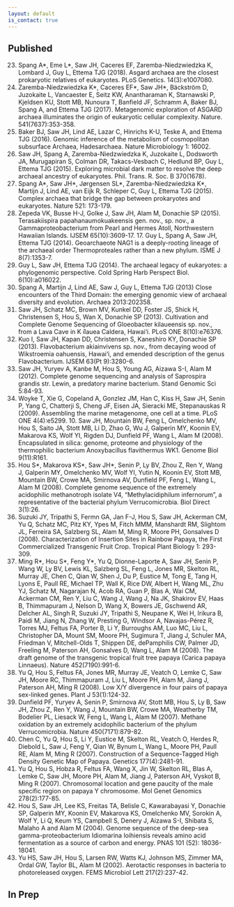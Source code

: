 ```yaml
---
layout: default
is_contact: true
---
```


## Published

23. Spang A*, Eme L*, Saw JH, Caceres EF, Zaremba-Niedzwiedzka K, Lombard J, Guy L, Ettema TJG (2018). Asgard archaea are the closest prokaryotic relatives of eukaryotes. PLoS Genetics. 14(3):e1007080.
22. Zaremba-Niedzwiedzka K*, Caceres EF*, Saw JH*, Bäckström D, Juzokaite L, Vancaester E, Seitz KW, Anantharaman K, Starnawski P, Kjeldsen KU, Stott MB, Nunoura T, Banfield JF, Schramm A, Baker BJ, Spang A, and Ettema TJG (2017). Metagenomic exploration of ASGARD archaea illuminates the origin of eukaryotic cellular complexity. Nature. 541(7637):353-358.
21. Baker BJ, Saw JH, Lind AE, Lazar C, Hinrichs K-U, Teske A, and Ettema TJG (2016). Genomic inference of the metabolism of cosmopolitan subsurface Archaea, Hadesarchaea. Nature Microbiology 1: 16002.
20. Saw JH, Spang A, Zaremba-Niedzwiedzka K, Juzokaite L, Dodsworth JA, Murugapiran S, Colman DR, Takacs-Vesbach C, Hedlund BP, Guy L, Ettema TJG (2015). Exploring microbial dark matter to resolve the deep archaeal ancestry of eukaryotes. Phil. Trans. R. Soc. B 370(1678).
19. Spang A*, Saw JH*, Jørgensen SL*, Zaremba-Niedzwiedzka K*, Martijn J, Lind AE, van Eijk R, Schleper C, Guy L, Ettema TJG (2015). Complex archaea that bridge the gap between prokaryotes and eukaryotes. Nature 521: 173-179.
18. Zepeda VK, Busse H-J, Golke J, Saw JH, Alam M, Donachie SP (2015). Terasakiispira papahanaumokuakeensis gen. nov., sp. nov., a Gammaproteobacterium from Pearl and Hermes Atoll, Northwestern Hawaiian Islands. IJSEM 65(10):3609-17. 17. Guy L, Spang A, Saw JH, Ettema TJG (2014). Geoarchaeote NAG1 is a deeply-rooting lineage of the archaeal order Thermoproteales rather than a new phylum. ISME J 8(7):1353-7.
16. Guy L, Saw JH, Ettema TJG (2014). The archaeal legacy of eukaryotes: a phylogenomic perspective. Cold Spring Harb Perspect Biol. 6(10):a016022.
15. Spang A, Martijn J, Lind AE, Saw J, Guy L, Ettema TJG (2013) Close encounters of the Third Domain: the emerging genomic view of archaeal diversity and evolution. Archaea 2013:202358.
14. Saw JH, Schatz MC, Brown MV, Kunkel DD, Foster JS, Shick H, Christensen S, Hou S, Wan X, Donachie SP (2013).  Cultivation and Complete Genome Sequencing of Gloeobacter kilaueensis sp. nov., from a Lava Cave in K ̄ılauea Caldera, Hawai‘i. PLoS ONE 8(10):e76376.
13. Kuo I, Saw JH, Kapan DD, Christensen S, Kaneshiro KY, Donachie SP (2013). Flavobacterium akiainvivens sp. nov., from decaying wood of Wikstroemia oahuensis, Hawai‘i, and emended description of the genus Flavobacterium. IJSEM 63(Pt 9):3280-6.
12. Saw JH, Yuryev A, Kanbe M, Hou S, Young AG, Aizawa S-I, Alam M (2012). Complete genome sequencing and analysis of Saprospira grandis str. Lewin, a predatory marine bacterium. Stand Genomic Sci 5:84-93.
11. Woyke T, Xie G, Copeland A, Gonzlez JM, Han C, Kiss H, Saw JH, Senin P, Yang C, Chatterji S, Cheng JF, Eisen JA, Sieracki ME, Stepanauskas R (2009). Assembling the marine metagenome, one cell at a time. PLoS ONE 4(4):e5299. 10. Saw JH, Mountain BW, Feng L, Omelchenko MV, Hou S, Saito JA, Stott MB, Li D, Zhao G, Wu J, Galperin MY, Koonin EV, Makarova KS, Wolf YI, Rigden DJ, Dunfield PF, Wang L, Alam M (2008). Encapsulated in silica: genome, proteome and physiology of the thermophilic bacterium Anoxybacillus flavithermus WK1. Genome Biol 9(11):R161.
9. Hou S*, Makarova KS*, Saw JH*, Senin P, Ly BV, Zhou Z, Ren Y, Wang J, Galperin MY, Omelchenko MV, Wolf YI, Yutin N, Koonin EV, Stott MB, Mountain BW, Crowe MA, Smirnova AV, Dunfield PF, Feng L, Wang L, Alam M (2008). Complete genome sequence of the extremely acidophilic methanotroph isolate V4, “Methylacidiphilum infernorum”, a representative of the bacterial phylum Verrucomicrobia. Biol Direct 3(1):26.
8. Suzuki JY, Tripathi S, Fermn GA, Jan F-J, Hou S, Saw JH, Ackerman CM, Yu Q, Schatz MC, Pitz KY, Ypes M, Fitch MMM, Manshardt RM, Slightom JL, Ferreira SA, Salzberg SL, Alam M, Ming R, Moore PH, Gonsalves D (2008). Characterization of Insertion Sites in Rainbow Papaya, the First Commercialized Transgenic Fruit Crop. Tropical Plant Biology 1: 293-309.
7. Ming R*, Hou S*, Feng Y*, Yu Q, Dionne-Laporte A, Saw JH, Senin P, Wang W, Ly BV, Lewis KL, Salzberg SL, Feng L, Jones MR, Skelton RL, Murray JE, Chen C, Qian W, Shen J, Du P, Eustice M, Tong E, Tang H, Lyons E, Paull RE, Michael TP, Wall K, Rice DW, Albert H, Wang ML, Zhu YJ, Schatz M, Nagarajan N, Acob RA, Guan P, Blas A, Wai CM, Ackerman CM, Ren Y, Liu C, Wang J, Wang J, Na JK, Shakirov EV, Haas B, Thimmapuram J, Nelson D, Wang X, Bowers JE, Gschwend AR, Delcher AL, Singh R, Suzuki JY, Tripathi S, Neupane K, Wei H, Irikura B, Paidi M, Jiang N, Zhang W, Presting G, Windsor A, Navajas-Pérez R, Torres MJ, Feltus FA, Porter B, Li Y, Burroughs AM, Luo MC, Liu L, Christopher DA, Mount SM, Moore PH, Sugimura T, Jiang J, Schuler MA, Friedman V, Mitchell-Olds T, Shippen DE, dePamphilis CW, Palmer JD, Freeling M, Paterson AH, Gonsalves D, Wang L, Alam M (2008). The draft genome of the transgenic tropical fruit tree papaya (Carica papaya Linnaeus). Nature 452(7190):991-6.
6. Yu Q, Hou S, Feltus FA, Jones MR, Murray JE, Veatch O, Lemke C, Saw JH, Moore RC, Thimmapuram J, Liu L, Moore PH, Alam M, Jiang J, Paterson AH, Ming R (2008). Low X/Y divergence in four pairs of papaya sex-linked genes. Plant J 53(1):124-32.
5. Dunfield PF, Yuryev A, Senin P, Smirnova AV, Stott MB, Hou S, Ly B, Saw JH, Zhou Z, Ren Y, Wang J, Mountain BW, Crowe MA, Weatherby TM, Bodelier PL, Liesack W, Feng L, Wang L, Alam M (2007). Methane oxidation by an extremely acidophilic bacterium of the phylum Verrucomicrobia. Nature 450(7171):879-82.
4. Chen C, Yu Q, Hou S, Li Y, Eustice M, Skelton RL, Veatch O, Herdes R, Diebold L, Saw J, Feng Y, Qian W, Bynum L, Wang L, Moore PH, Paull RE, Alam M, Ming R (2007). Construction of a Sequence-Tagged High Density Genetic Map of Papaya. Genetics 177(4):2481-91.
3. Yu Q, Hou S, Hobza R, Feltus FA, Wang X, Jin W, Skelton RL, Blas A, Lemke C, Saw JH, Moore PH, Alam M, Jiang J, Paterson AH, Vyskot B, Ming R (2007). Chromosomal location and gene paucity of the male specific region on papaya Y chromosome. Mol Genet Genomics 278(2):177-85.
2. Hou S, Saw JH, Lee KS, Freitas TA, Belisle C, Kawarabayasi Y, Donachie SP, Galperin MY, Koonin EV, Makarova KS, Omelchenko MV, Sorokin A, Wolf Y, Li Q, Keum YS, Campbell S, Denery J, Aizawa S-I, Shibata S, Malaho  A and Alam M (2004). Genome sequence of the deep-sea gamma-proteobacterium Idiomarina loihiensis reveals amino acid fermentation as a source of carbon and energy. PNAS 101 (52): 18036-18041.
1. Yu HS, Saw JH, Hou S, Larsen RW, Watts KJ, Johnson MS, Zimmer MA, Ordal GW, Taylor BL, Alam M (2002). Aerotactic responses in bacteria to photoreleased oxygen. FEMS Microbiol Lett 217(2):237-42.

## In Prep
